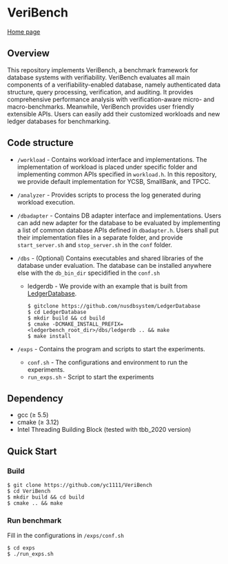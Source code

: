 # VeriBench

[Home page](https://www.comp.nus.edu.sg/~dbsystem/fintech-Ledgerbench/#/)

## Overview

This repository implements VeriBench, a benchmark framework for database systems with verifiability. VeriBench evaluates all main components of a verifiability-enabled database, namely authenticated data structure, query processing, verification, and auditing. It provides comprehensive performance analysis with verification-aware micro- and macro-benchmarks. Meanwhile, VeriBench provides user friendly extensible APIs. Users can easily add their customized workloads and new ledger databases for benchmarking.

## Code structure

- `/workload` - Contains workload interface and implementations. The implementation of workload is placed under specific folder and implementing common APIs specified in `workload.h`. In this repository, we provide default implementation for YCSB, SmallBank, and TPCC. 

- `/analyzer` - Provides scripts to process the log generated during workload execution.

- `/dbadapter` - Contains DB adapter interface and implementations. Users can add new adapter for the database to be evaluated by implementing a list of common database APIs defined in `dbadapter.h`. Users shall put their implementation files in a separate folder, and provide `start_server.sh` and `stop_server.sh` in the `conf` folder.

- `/dbs` - (Optional) Contains executables and shared libraries of the database under evaluation. The database can be installed anywhere else with the `db_bin_dir` specidified in the `conf.sh`
  - ledgerdb - We provide with an example that is built from [LedgerDatabase](https://github.com/nusdbsystem/LedgerDatabase).
    ```
    $ gitclone https://github.com/nusdbsystem/LedgerDatabase
    $ cd LedgerDatabase
    $ mkdir build && cd build
    $ cmake -DCMAKE_INSTALL_PREFIX=<ledgerbench_root_dir>/dbs/ledgerdb .. && make
    $ make install
    ```

- `/exps` - Contains the program and scripts to start the experiments.
   - `conf.sh` - The configurations and environment to run the experiments.
   - `run_exps.sh` - Script to start the experiments

## Dependency
* gcc (&geq; 5.5)
* cmake (&geq; 3.12)
* Intel Threading Building Block (tested with tbb_2020 version)

## Quick Start
### Build
```
$ git clone https://github.com/yc1111/VeriBench
$ cd VeriBench
$ mkdir build && cd build
$ cmake .. && make
```
### Run benchmark
Fill in the configurations in `/exps/conf.sh`
```
$ cd exps
$ ./run_exps.sh
```
